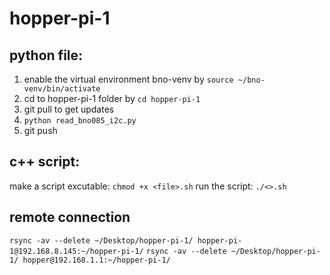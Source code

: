 # hopper-pi-1

## python file:
1. enable the virtual environment bno-venv by `source ~/bno-venv/bin/activate`
2. cd to hopper-pi-1 folder by `cd hopper-pi-1`
3. git pull to get updates
4. `python read_bno085_i2c.py` 
5. git push

## c++ script:
make a script excutable: `chmod +x <file>.sh`
run the script: `./<>.sh`

## remote connection
`rsync -av --delete ~/Desktop/hopper-pi-1/ hopper-pi-1@192.168.8.145:~/hopper-pi-1/`
`rsync -av --delete ~/Desktop/hopper-pi-1/ hopper@192.168.1.1:~/hopper-pi-1/`

